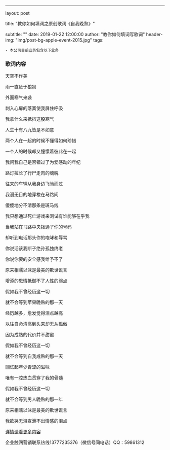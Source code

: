 ---

layout:     post

title:      "教你如何填词之原创歌词《自我晚熟》"

subtitle:   ""
date:       2019-01-22 12:00:00
author:     "教你如何填词写歌词"
header-img: "img/post-bg-apple-event-2015.jpg"
tags:

    - 本公司目前业务包含以下业务



### 歌词内容

天空不作美

雨一直疲于狼狈

外面寒气来袭

刺入心扉的落寞使我屏住呼吸

我拿什么来抵挡这股寒气

人生十有八九皆是不如意

两个人在一起的时候不懂得如何珍惜

一个人的时候却又憧憬着彼此在一起

我问我自己是否错过了为爱感动的年纪

路灯拉长了行尸走肉的魂魄

往来的车辆从我身边飞驰而过

我漫无目的地穿梭在马路间

傻傻地分不清那条是斑马线

我只想通过死亡游戏来测试有谁能够在乎我

当我站在马路中央拨通了你的号码

却听到电话那头你的咆哮和辱骂

你说活该我断子绝孙孤独终老

你说你要的安全感我给予不了

原来相濡以沫是最美的欺世谎言

增添的恩情抵御不了人性的弱点

假如我不曾经历这一切

就不会等到苹果晚熟的那一天

经历越多，愈发觉得泪点越高

以往自命清高到头来却无从孤傲

因为成熟的代价并不甜蜜

假如我不曾经历这一切

就不会等到自我成熟的那一天

回忆起年少青涩的滋味

唯有一腔热血贯穿了我的骨髓

假如我不曾经历这一切

就不会等到男人晚熟的那一年

原来相濡以沫是最美的欺世谎言

我欲哭无泪宣泄不出情感的泪点



[详情请看更多内容](https://mp.weixin.qq.com/s?__biz=MzA5MDg2OTUxNA==&mid=2653131556&idx=1&sn=cd57f72339d067ccbb23a9f8a22179f7&chksm=8bd22941bca5a0575d0e119d2ed56be6a1f97340c6b36d4ecd4ce658b2f4d6c8cc5195b6ba91&token=1658995288&lang=zh_CN#rd "《自我晚熟》")

企业触网营销联系热线13777235376（微信号同电话）QQ：59861312
